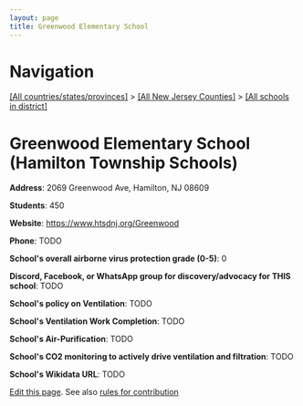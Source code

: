 ```yaml
---
layout: page
title: Greenwood Elementary School
---
```

# Navigation

[[All countries/states/provinces]](../../../..) > [[All New Jersey Counties]](../../..) > [[All schools in district]](..)

# Greenwood Elementary School (Hamilton Township Schools)

**Address**: 2069 Greenwood Ave, Hamilton, NJ 08609

**Students**: 450

**Website**: <https://www.htsdnj.org/Greenwood>

**Phone**: TODO

**School's overall airborne virus protection grade (0-5)**: 0

**Discord, Facebook, or WhatsApp group for discovery/advocacy for THIS school**: TODO

**School's policy on Ventilation**: TODO

**School's Ventilation Work Completion**: TODO

**School's Air-Purification**: TODO

**School's CO2 monitoring to actively drive ventilation and filtration**: TODO

**School's Wikidata URL**: TODO


[Edit this page](https://github.com/ventilate-schools/NJ/edit/main/./Mercer/Hamilton_Township_Schools/Greenwood_Elementary_School.md). See also [rules for contribution](../../../contribution-rules/)
